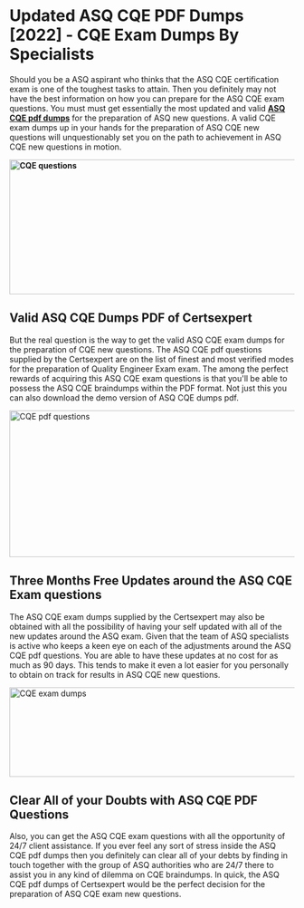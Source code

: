 <h1><strong>Updated ASQ CQE PDF Dumps [2022] - CQE Exam Dumps By Specialists&nbsp;</strong></h1>
<p><span style="font-weight: 400;">Should you be a ASQ aspirant who thinks that the ASQ CQE certification exam is one of the toughest tasks to attain. Then you definitely may not have the best information on how you can prepare for the ASQ CQE exam questions. You must must get essentially the most updated and valid <strong><a href="https://www.certsexpert.com/CQE-pdf-questions.html">ASQ CQE pdf dumps</a></strong> for the preparation of ASQ new questions. A valid  CQE exam dumps up in your hands for the preparation of ASQ CQE new questions will unquestionably set you on the path to achievement in ASQ CQE new questions in motion.</span></p>
<p><span style="font-weight: 400;"><strong><img style="display: block; margin-left: auto; margin-right: auto;" src="https://i.ibb.co/QXh983F/73475278-2429792180625311-4586132736837681152-n.jpg" alt="CQE questions" width="632" height="238" /></strong></span></p>
<h2><strong>Valid ASQ CQE Dumps PDF of Certsexpert</strong></h2>
<p><span style="font-weight: 400;">But the real question is the way to get the valid ASQ CQE exam dumps for the preparation of CQE new questions. The ASQ CQE pdf questions supplied by the Certsexpert are on the list of finest and most verified modes for the preparation of Quality Engineer Exam exam. The among the perfect rewards of acquiring this ASQ CQE exam questions is that you'll be able to possess the ASQ CQE braindumps within the PDF format. Not just this you can also download the demo version of ASQ CQE dumps pdf.</span></p>
<p><span style="font-weight: 400;"><img style="display: block; margin-left: auto; margin-right: auto;" src="https://i.ibb.co/Jd8hN2L/76714008-3182067705200142-8735104740007870464-n.jpg" alt="CQE pdf questions" width="701" height="259" /></span></p>
<h2><strong>Three Months Free Updates around the ASQ CQE Exam questions</strong></h2>
<p><span style="font-weight: 400;">The ASQ CQE exam dumps supplied by the Certsexpert may also be obtained with all the possibility of having your self updated with all of the new updates around the ASQ exam. Given that the team of ASQ specialists is active who keeps a keen eye on each of the adjustments around the ASQ CQE pdf questions. You are able to have these updates at no cost for as much as 90 days. This tends to make it even a lot easier for you personally to obtain on track for results in ASQ CQE new questions.</span></p>
<p><span style="font-weight: 400;"><a href="https://www.certsexpert.com/CQE-pdf-questions.html"><img style="display: block; margin-left: auto; margin-right: auto;" src="https://i.ibb.co/TMnKrkJ/75398236-424489711531572-5064688549987614720-n.jpg" alt="CQE exam dumps" width="714" height="158" /></a></span></p>
<h2><strong>Clear All of your Doubts with ASQ CQE PDF Questions</strong></h2>
<p>Also, you can get the ASQ CQE exam questions with all the opportunity of 24/7 client assistance. If you ever feel any sort of stress inside the ASQ CQE pdf dumps then you definitely can clear all of your debts by finding in touch together with the group of ASQ authorities who are 24/7 there to assist you in any kind of dilemma on  CQE braindumps. In quick, the ASQ CQE pdf dumps of Certsexpert would be the perfect decision for the preparation of ASQ CQE exam new questions.</p>
